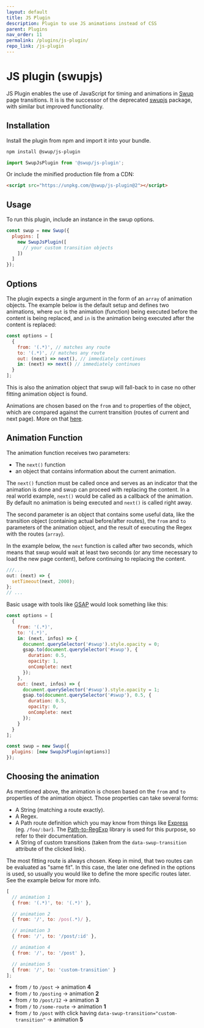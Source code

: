 ```yaml
---
layout: default
title: JS Plugin
description: Plugin to use JS animations instead of CSS
parent: Plugins
nav_order: 11
permalink: /plugins/js-plugin/
repo_link: /js-plugin
---
```


# JS plugin (swupjs)

JS Plugin enables the use of JavaScript for timing and animations in [Swup](https://swup.js.org)
page transitions. It is is the successor of the deprecated [swupjs](https://github.com/swup/swupjs) package,
with similar but improved functionality.

## Installation

Install the plugin from npm and import it into your bundle.

```bash
npm install @swup/js-plugin
```

```js
import SwupJsPlugin from '@swup/js-plugin';
```

Or include the minified production file from a CDN:

```html
<script src="https://unpkg.com/@swup/js-plugin@2"></script>
```

## Usage

To run this plugin, include an instance in the swup options.

```javascript
const swup = new Swup({
  plugins: [
    new SwupJsPlugin([
      // your custom transition objects
    ])
  ]
});
```

## Options

The plugin expects a single argument in the form of an `array` of animation objects.
The example below is the default setup and defines two animations, where `out` is the
animation (function) being executed before the content is being replaced, and `in` is
the animation being executed after the content is replaced:

```javascript
const options = [
  {
    from: '(.*)', // matches any route
    to: '(.*)', // matches any route
    out: (next) => next(), // immediately continues
    in: (next) => next() // immediately continues
  }
];
```

This is also the animation object that swup will fall-back to in case no other fitting
animation object is found.

Animations are chosen based on the `from` and `to` properties of the object, which are
compared against the current transition (routes of current and next page).
More on that [here](#choosing-the-animation).

## Animation Function

The animation function receives two parameters:

- The `next()` function
- an object that contains information about the current animation.

The `next()` function must be called once and serves as an indicator that the animation
is done and swup can proceed with replacing the content.
In a real world example, `next()` would be called as a callback of the animation.
By default no animation is being executed and `next()` is called right away.

The second parameter is an object that contains some useful data, like the transition
object (containing actual before/after routes), the `from` and `to` parameters of the
animation object, and the result of executing the Regex with the routes (`array`).

In the example below, the `next` function is called after two seconds,
which means that swup would wait at least two seconds (or any time necessary
to load the new page content), before continuing to replacing the content.

```javascript
///...
out: (next) => {
  setTimeout(next, 2000);
};
// ...
```

Basic usage with tools like [GSAP](https://greensock.com/gsap/) would look something like this:

```javascript
const options = [
  {
    from: '(.*)',
    to: '(.*)',
    in: (next, infos) => {
      document.querySelector('#swup').style.opacity = 0;
      gsap.to(document.querySelector('#swup'), {
        duration: 0.5,
        opacity: 1,
        onComplete: next
      });
    },
    out: (next, infos) => {
      document.querySelector('#swup').style.opacity = 1;
      gsap.to(document.querySelector('#swup'), 0.5, {
        duration: 0.5,
        opacity: 0,
        onComplete: next
      });
    }
  }
];

const swup = new Swup({
  plugins: [new SwupJsPlugin(options)]
});
```

## Choosing the animation

As mentioned above, the animation is chosen based on the `from` and `to` properties of the animation object.
Those properties can take several forms:

- A String (matching a route exactly).
- A Regex.
- A Path route definition which you may know from things like [Express](https://expressjs.com/) (eg. `/foo/:bar`). The [Path-to-RegExp](https://github.com/pillarjs/path-to-regexp) library is used for this purpose, so refer to their documentation.
- A String of custom transitions (taken from the `data-swup-transition` attribute of the clicked link).

The most fitting route is always chosen.
Keep in mind, that two routes can be evaluated as "same fit".
In this case, the later one defined in the options is used, so usually you would like to define the more specific routes later.
See the example below for more info.

```javascript
[
  // animation 1
  { from: '(.*)', to: '(.*)' },

  // animation 2
  { from: '/', to: /pos(.*)/ },

  // animation 3
  { from: '/', to: '/post/:id' },

  // animation 4
  { from: '/', to: '/post' },

  // animation 5
  { from: '/', to: 'custom-transition' }
];
```

- from `/` to `/post` → animation **4**
- from `/` to `/posting` → animation **2**
- from `/` to `/post/12` → animation **3**
- from `/` to `/some-route` → animation **1**
- from `/` to `/post` with click having `data-swup-transition="custom-transition"` → animation **5**
